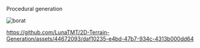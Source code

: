 Procedural generation 

![borat](https://github.com/LunaTMT/2D-Terrain-Generation/assets/44672093/e97f4393-2ef1-488d-bc54-56457fc022a6)



https://github.com/LunaTMT/2D-Terrain-Generation/assets/44672093/daf10235-e4bd-47b7-934c-4313b000dd64

